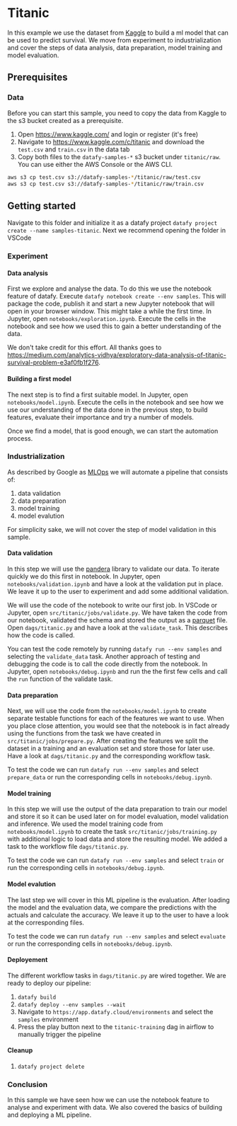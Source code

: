 # Titanic

In this example we use the dataset from [Kaggle](https://www.kaggle.com/c/titanic) to build a ml model that can be used to predict survival. 
We move from experiment to industrialization and cover the steps of data analysis, data preparation, model training and model evaluation. 

## Prerequisites

### Data

Before you can start this sample, you need to copy the data from Kaggle to the s3 bucket created as a prerequisite.

1. Open https://www.kaggle.com/ and login or register (it's free)
1. Navigate to https://www.kaggle.com/c/titanic and download the `test.csv` and `train.csv` in the data tab
1. Copy both files to the `datafy-samples-*` s3 bucket under `titanic/raw`. You can use either the AWS Console or the AWS CLI.

```bash
aws s3 cp test.csv s3://datafy-samples-*/titanic/raw/test.csv
aws s3 cp test.csv s3://datafy-samples-*/titanic/raw/train.csv
```

## Getting started 

Navigate to this folder and initialize it as a datafy project `datafy project create --name samples-titanic`. Next we recommend opening the folder
in VSCode 

### Experiment

#### Data analysis

First we explore and analyse the data. To do this we use the notebook feature of datafy. Execute `datafy notebook create --env samples`.
This will package the code, publish it and start a new Jupyter notebook that will open in your browser window. This might take a while the first time. In Jupyter, open `notebooks/exploration.ipynb`. Execute the cells in the notebook and see how we used this to gain a better understanding of the data.

We don't take credit for this effort. All thanks goes to https://medium.com/analytics-vidhya/exploratory-data-analysis-of-titanic-survival-problem-e3af0fb1f276.

#### Building a first model

The next step is to find a first suitable model. In Jupyter, open `notebooks/model.ipynb`. Execute the cells in the notebook and see how we use our understanding of the data done in the previous step, to build features, evaluate their importance and try a number of models. 

Once we find a model, that is good enough, we can start the automation process.

### Industrialization

As described by Google as [MLOps](https://cloud.google.com/architecture/mlops-continuous-delivery-and-automation-pipelines-in-machine-learning) we will automate a pipeline that consists of: 

1. data validation
1. data preparation
1. model training
1. model evalution

For simplicity sake, we will not cover the step of model validation in this sample. 

#### Data validation

In this step we will use the [pandera](https://pandera.readthedocs.io/en/stable/) library to validate our data. To iterate quickly we do this
first in notebook. In Jupyter, open `notebooks/validation.ipynb` and have a look at the validation put in place. We leave it up to the user to 
experiment and add some additional validation.

We will use the code of the notebook to write our first job. In VSCode or Jupyter, open `src/titanic/jobs/validate.py`. We have taken the code 
from our notebook, validated the schema and stored the output as a [parquet](https://parquet.apache.org/) file. Open `dags/titanic.py` and have a 
look at the `validate_task`. This describes how the code is called. 

You can test the code remotely by running `datafy run --env samples` and selecting the `validate_data` task. Another approach of testing and debugging the code is to call the code directly from the notebook. In Jupyter, open `notebooks/debug.ipynb` and run the the first few cells and
call the `run` function of the validate task.

#### Data preparation

Next, we will use the code from the `notebooks/model.ipynb` to create separate testable functions for each of the features we want to use. When you place close attention, you would see that the notebook is in fact already using the functions from the task we have created in `src/titanic/jobs/prepare.py`. After creating the features we split the dataset in a training and an evaluation set and store those for later use. Have a look at `dags/titanic.py` and the corresponding workflow task. 

To test the code we can run `datafy run --env samples` and select `prepare_data` or run the corresponding cells in `notebooks/debug.ipynb`. 

#### Model training

In this step we will use the output of the data preparation to train our model and store it so it can be used later on for model evaluation, model validation and inference. We used the model training code from `notebooks/model.ipynb` to create the task `src/titanic/jobs/training.py` with additional logic to load data and store the resulting model. We added a task to the workflow file `dags/titanic.py`.

To test the code we can run `datafy run --env samples` and select `train` or run the corresponding cells in `notebooks/debug.ipynb`. 


#### Model evalution

The last step we will cover in this ML pipeline is the evaluation. After loading the model and the evaluation data, we compare the predictions with the actuals and calculate the accuracy. We leave it up to the user to have a look at the corresponding files.

To test the code we can run `datafy run --env samples` and select `evaluate` or run the corresponding cells in `notebooks/debug.ipynb`.


#### Deployement

The different workflow tasks in `dags/titanic.py` are wired together. We are ready to deploy our pipeline:

1. `datafy build`
1. `datafy deploy --env samples --wait`
1. Navigate to `https://app.datafy.cloud/environments` and select the `samples` environment
1. Press the play button next to the `titanic-training` dag in airflow to manually trigger the pipeline


#### Cleanup

1. `datafy project delete`


### Conclusion

In this sample we have seen how we can use the notebook feature to analyse and experiment with data. We also covered the basics of 
building and deploying a ML pipeline.


